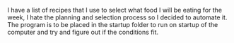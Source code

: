 I have a list of recipes that I use to select what food I will be eating for the week, I hate the planning and selection process so I decided to automate it. The program is to be placed in the startup folder to run on startup of the computer and try and figure out if the conditions fit.
